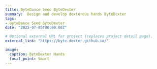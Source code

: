 ```yaml
---
title: ByteDance Seed ByteDexter
summary:  Design and develop dexterous hands ByteDexter
tags:
- ByteDance Seed ByteDexter
date: "2025-07-05T00:00:00Z"

# Optional external URL for project (replaces project detail page).
external_link: "https://byte-dexter.github.io/"

image:
  caption: ByteDexter Hands
  focal_point: Smart
---
```



